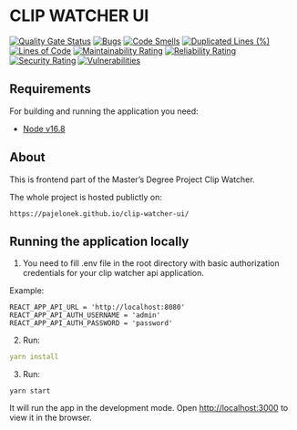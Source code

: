# CLIP WATCHER UI

[![Quality Gate Status](https://sonarcloud.io/api/project_badges/measure?project=pajelonek_clip-watcher-ui&metric=alert_status)](https://sonarcloud.io/dashboard?id=pajelonek_clip-watcher-ui)
[![Bugs](https://sonarcloud.io/api/project_badges/measure?project=pajelonek_clip-watcher-ui&metric=bugs)](https://sonarcloud.io/dashboard?id=pajelonek_clip-watcher-ui)
[![Code Smells](https://sonarcloud.io/api/project_badges/measure?project=pajelonek_clip-watcher-ui&metric=code_smells)](https://sonarcloud.io/dashboard?id=pajelonek_clip-watcher-ui)
[![Duplicated Lines (%)](https://sonarcloud.io/api/project_badges/measure?project=pajelonek_clip-watcher-ui&metric=duplicated_lines_density)](https://sonarcloud.io/dashboard?id=pajelonek_clip-watcher-ui)
[![Lines of Code](https://sonarcloud.io/api/project_badges/measure?project=pajelonek_clip-watcher-ui&metric=ncloc)](https://sonarcloud.io/dashboard?id=pajelonek_clip-watcher-ui)
[![Maintainability Rating](https://sonarcloud.io/api/project_badges/measure?project=pajelonek_clip-watcher-ui&metric=sqale_rating)](https://sonarcloud.io/dashboard?id=pajelonek_clip-watcher-ui)
[![Reliability Rating](https://sonarcloud.io/api/project_badges/measure?project=pajelonek_clip-watcher-ui&metric=reliability_rating)](https://sonarcloud.io/dashboard?id=pajelonek_clip-watcher-ui)
[![Security Rating](https://sonarcloud.io/api/project_badges/measure?project=pajelonek_clip-watcher-ui&metric=security_rating)](https://sonarcloud.io/dashboard?id=pajelonek_clip-watcher-ui)
[![Vulnerabilities](https://sonarcloud.io/api/project_badges/measure?project=pajelonek_clip-watcher-ui&metric=vulnerabilities)](https://sonarcloud.io/dashboard?id=pajelonek_clip-watcher-ui)

## Requirements

For building and running the application you need:

- [Node v16.8](https://nodejs.org/en/download/current/)

## About

This is frontend part of the Master’s Degree Project Clip Watcher.

The whole project is hosted publictly on:
```text
https://pajelonek.github.io/clip-watcher-ui/
```

## Running the application locally
1. You need to fill .env file in the root directory with basic authorization credentials for your clip watcher api application.

Example:
 ```text
REACT_APP_API_URL = 'http://localhost:8080'
REACT_APP_API_AUTH_USERNAME = 'admin'
REACT_APP_API_AUTH_PASSWORD = 'password'
  ```

2. Run:
```yml
yarn install
```
3. Run:
```shell
yarn start
```
It will run the app in the development mode.
Open [http://localhost:3000](http://localhost:3000) to view it in the browser.
